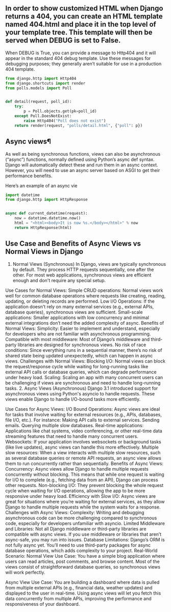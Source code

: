 ## In order to show customized HTML when Django returns a 404, you can create an HTML template named 404.html and place it in the top level of your template tree. This template will then be served when DEBUG is set to False.

When DEBUG is True, you can provide a message to Http404 and it will appear in the standard 404 debug template. Use these messages for debugging purposes; they generally aren’t suitable for use in a production 404 template.

```python
from django.http import Http404
from django.shortcuts import render
from polls.models import Poll


def detail(request, poll_id):
    try:
        p = Poll.objects.get(pk=poll_id)
    except Poll.DoesNotExist:
        raise Http404("Poll does not exist")
    return render(request, "polls/detail.html", {"poll": p})
```

## Async views¶
As well as being synchronous functions, views can also be asynchronous (“async”) functions, normally defined using Python’s async def syntax. Django will automatically detect these and run them in an async context. However, you will need to use an async server based on ASGI to get their performance benefits.

Here’s an example of an async vie

```python
import datetime
from django.http import HttpResponse


async def current_datetime(request):
    now = datetime.datetime.now()
    html = "<html><body>It is now %s.</body></html>" % now
    return HttpResponse(html)
```
## Use Case and Benefits of Async Views vs Normal Views in Django
1. Normal Views (Synchronous)
In Django, views are typically synchronous by default. They process HTTP requests sequentially, one after the other. For most web applications, synchronous views are efficient enough and don't require any special setup.

Use Cases for Normal Views:
Simple CRUD operations: Normal views work well for common database operations where requests like creating, reading, updating, or deleting records are performed.
Low I/O Operations: If the application doesn't rely on many external services (e.g., external APIs, database queries), synchronous views are sufficient.
Small-scale applications: Smaller applications with low concurrency and minimal external integrations don’t need the added complexity of async.
Benefits of Normal Views:
Simplicity: Easier to implement and understand, especially for developers who are not familiar with asynchronous programming.
Compatible with most middleware: Most of Django’s middleware and third-party libraries are designed for synchronous views.
No risk of race conditions: Since everything runs in a sequential manner, there’s no risk of shared state being updated unexpectedly, which can happen in async views.
Challenges with Normal Views:
Blocking I/O: Normal views can block the request/response cycle while waiting for long-running tasks like external API calls or database queries, which can degrade performance under heavy load.
Scaling: Scaling an app with many concurrent users can be challenging if views are synchronous and need to handle long-running tasks.
2. Async Views (Asynchronous)
Django 3.1 introduced support for asynchronous views using Python's asyncio to handle requests. These views enable Django to handle I/O-bound tasks more efficiently.

Use Cases for Async Views:
I/O Bound Operations: Async views are ideal for tasks that involve waiting for external resources (e.g., APIs, databases, file I/O, etc.). For instance:
Making API calls to external services.
Sending emails.
Querying multiple slow databases.
Real-time applications: Applications like chat systems, video conferencing, or other real-time data streaming features that need to handle many concurrent users.
Websockets: If your application involves websockets or background tasks (like live updates), async views can handle this more effectively.
Multiple slow resources: When a view interacts with multiple slow resources, such as several database queries or remote API requests, an async view allows them to run concurrently rather than sequentially.
Benefits of Async Views:
Concurrency: Async views allow Django to handle multiple requests concurrently without blocking. This means that while one request is waiting for I/O to complete (e.g., fetching data from an API), Django can process other requests.
Non-blocking I/O: They prevent blocking the whole request cycle when waiting for I/O operations, allowing the app to be more responsive under heavy load.
Efficiency with Slow I/O: Async views are great for situations where you’re waiting for external services, as they allow Django to handle multiple requests while the system waits for a response.
Challenges with Async Views:
Complexity: Writing and debugging asynchronous code can be more challenging compared to synchronous code, especially for developers unfamiliar with asyncio.
Limited Middleware and Libraries: Not all Django middleware or third-party libraries are compatible with async views. If you use middleware or libraries that aren’t async-safe, you may run into issues.
Database Limitations: Django’s ORM is not fully async yet. You’ll need to use third-party packages for async database operations, which adds complexity to your project.
Real-World Scenario:
Normal View Use Case:
You have a simple blog application where users can read articles, post comments, and browse content. Most of the views consist of straightforward database queries, so synchronous views will work perfectly.

Async View Use Case:
You are building a dashboard where data is pulled from multiple external APIs (e.g., financial data, weather updates) and displayed to the user in real-time. Using async views will let you fetch this data concurrently from multiple APIs, improving the performance and responsiveness of your dashboard.
```python

```

```python

```

```python

```

```python

```

```python

```

```python

```

```python

```

```python

```

```python

```

```python

```

```python

```

```python

```

```python

```

```python

```

```python

```

```python

```

```python

```

```python

```

```python

```

```python

```

```python

```

```python

```

```python

```

```python

```

```python

```

```python

```

```python

```

```python

```

```python

```

```python

```